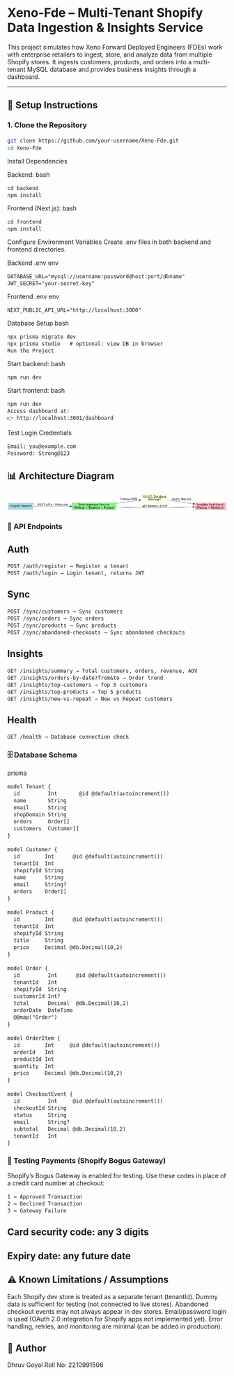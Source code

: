 # Xeno-Fde – Multi-Tenant Shopify Data Ingestion & Insights Service

This project simulates how Xeno Forward Deployed Engineers (FDEs) work with enterprise retailers to ingest, store, and analyze data from multiple Shopify stores. It ingests customers, products, and orders into a multi-tenant MySQL database and provides business insights through a dashboard.

---

## 🚀 Setup Instructions

### 1. Clone the Repository
   ```bash
   git clone https://github.com/your-username/Xeno-Fde.git
   cd Xeno-Fde
  ```
Install Dependencies

Backend:
bash
```
cd backend
npm install
```

Frontend (Next.js):
bash
```
cd frontend
npm install
```

Configure Environment Variables
Create .env files in both backend and frontend directories.

Backend .env
env
```
DATABASE_URL="mysql://username:password@host:port/dbname"
JWT_SECRET="your-secret-key"
```

Frontend .env
env
```
NEXT_PUBLIC_API_URL="http://localhost:3000"
```

Database Setup
bash
```
npx prisma migrate dev
npx prisma studio   # optional: view DB in browser
Run the Project
```
Start backend:
bash
```
npm run dev
```

Start frontend:
bash
```
npm run dev
Access dashboard at:
👉 http://localhost:3001/dashboard
```
Test Login Credentials
```
Email: you@example.com
Password: Strong@123
```
## 📊 Architecture Diagram
![Architecture Diagram](/architecture_diagram.png)

### 📡 API Endpoints

## Auth
```
POST /auth/register → Register a tenant
POST /auth/login → Login tenant, returns JWT
```
## Sync
```
POST /sync/customers → Sync customers
POST /sync/orders → Sync orders
POST /sync/products → Sync products
POST /sync/abandoned-checkouts → Sync abandoned checkouts
```
## Insights
```
GET /insights/summary → Total customers, orders, revenue, AOV
GET /insights/orders-by-date?from&to → Order trend
GET /insights/top-customers → Top 5 customers
GET /insights/top-products → Top 5 products
GET /insights/new-vs-repeat → New vs Repeat customers
```
## Health 
```
GET /health → Database connection check
```

### 🗄️ Database Schema
prisma
```
model Tenant {
  id         Int       @id @default(autoincrement())
  name       String
  email      String
  shopDomain String
  orders     Order[]
  customers  Customer[]
}

model Customer {
  id        Int      @id @default(autoincrement())
  tenantId  Int
  shopifyId String
  name      String
  email     String?
  orders    Order[]
}

model Product {
  id        Int      @id @default(autoincrement())
  tenantId  Int
  shopifyId String
  title     String
  price     Decimal @db.Decimal(10,2)
}

model Order {
  id         Int      @id @default(autoincrement())
  tenantId   Int
  shopifyId  String
  customerId Int?
  total      Decimal  @db.Decimal(10,2)
  orderDate  DateTime
  @@map("Order")
}

model OrderItem {
  id        Int     @id @default(autoincrement())
  orderId   Int
  productId Int
  quantity  Int
  price     Decimal @db.Decimal(10,2)
}

model CheckoutEvent {
  id         Int     @id @default(autoincrement())
  checkoutId String
  status     String
  email      String?
  subtotal   Decimal @db.Decimal(10,2)
  tenantId   Int
}
```

### 🧪 Testing Payments (Shopify Bogus Gateway)
Shopify’s Bogus Gateway is enabled for testing.
Use these codes in place of a credit card number at checkout:
```
1 → Approved Transaction
2 → Declined Transaction
3 → Gateway Failure
```
## Card security code: any 3 digits
## Expiry date: any future date

## ⚠️ Known Limitations / Assumptions
Each Shopify dev store is treated as a separate tenant (tenantId).
Dummy data is sufficient for testing (not connected to live stores).
Abandoned checkout events may not always appear in dev stores.
Email/password login is used (OAuth 2.0 integration for Shopify apps not implemented yet).
Error handling, retries, and monitoring are minimal (can be added in production).

## 👤 Author
Dhruv Goyal
Roll No: 2210991506
